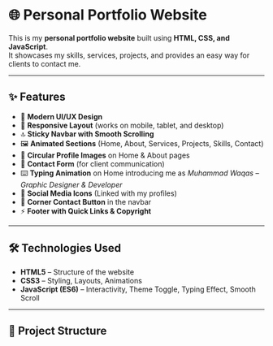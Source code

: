 # 🌐 Personal Portfolio Website  

This is my **personal portfolio website** built using **HTML, CSS, and JavaScript**.  
It showcases my skills, services, projects, and provides an easy way for clients to contact me.  

---

## ✨ Features  

- 🎨 **Modern UI/UX Design**  
- 📱 **Responsive Layout** (works on mobile, tablet, and desktop)  
- 🔝 **Sticky Navbar with Smooth Scrolling**  
- 🖼️ **Animated Sections** (Home, About, Services, Projects, Skills, Contact)  
- 👤 **Circular Profile Images** on Home & About pages  
- 💬 **Contact Form** (for client communication)  
- ⌨️ **Typing Animation** on Home introducing me as *Muhammad Waqas – Graphic Designer & Developer*  
- 🔗 **Social Media Icons** (Linked with my profiles)  
- 📩 **Corner Contact Button** in the navbar  
- ⚡ **Footer with Quick Links & Copyright**  

---

## 🛠️ Technologies Used  

- **HTML5** – Structure of the website  
- **CSS3** – Styling, Layouts, Animations  
- **JavaScript (ES6)** – Interactivity, Theme Toggle, Typing Effect, Smooth Scroll  

---

## 📂 Project Structure  

